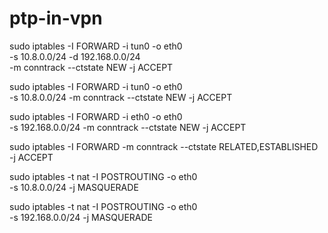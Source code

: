 # ptp-in-vpn

sudo iptables -I FORWARD -i tun0 -o eth0 \
    -s 10.8.0.0/24 -d 192.168.0.0/24 \
    -m conntrack --ctstate NEW -j ACCEPT

sudo iptables -I FORWARD -i tun0 -o eth0 \
    -s 10.8.0.0/24 -m conntrack --ctstate NEW -j ACCEPT

sudo iptables -I FORWARD -i eth0 -o eth0 \
    -s 192.168.0.0/24 -m conntrack --ctstate NEW -j ACCEPT

sudo iptables -I FORWARD -m conntrack --ctstate RELATED,ESTABLISHED \
    -j ACCEPT

sudo iptables -t nat -I POSTROUTING -o eth0 \
     -s 10.8.0.0/24 -j MASQUERADE

sudo iptables -t nat -I POSTROUTING -o eth0 \
     -s 192.168.0.0/24 -j MASQUERADE
